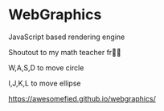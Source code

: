 # WebGraphics
JavaScript based rendering engine

Shoutout to my math teacher fr🙏💯

W,A,S,D to move circle

I,J,K,L to move ellipse

https://awesomefied.github.io/webgraphics/
